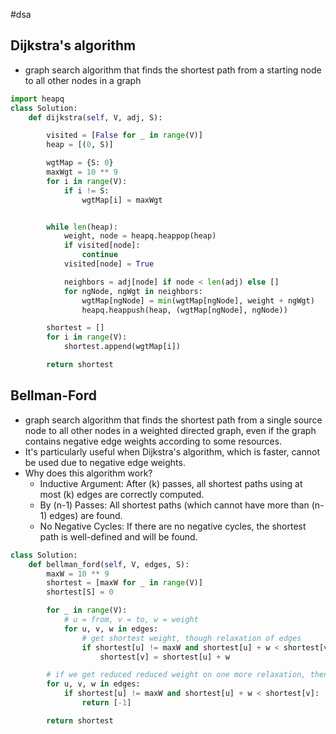#dsa
## Dijkstra's algorithm
- graph search algorithm that finds the shortest path from a starting node to all other nodes in a graph
```python
import heapq
class Solution:
    def dijkstra(self, V, adj, S):

        visited = [False for _ in range(V)]
        heap = [(0, S)]

        wgtMap = {S: 0}
        maxWgt = 10 ** 9
        for i in range(V):
            if i != S:
                wgtMap[i] = maxWgt


        while len(heap):
            weight, node = heapq.heappop(heap)
            if visited[node]:
                continue
            visited[node] = True

            neighbors = adj[node] if node < len(adj) else []
            for ngNode, ngWgt in neighbors:
                wgtMap[ngNode] = min(wgtMap[ngNode], weight + ngWgt)
                heapq.heappush(heap, (wgtMap[ngNode], ngNode))

        shortest = []
        for i in range(V):
            shortest.append(wgtMap[i])

        return shortest
```
## Bellman-Ford
- graph search algorithm that finds the shortest path from a single source node to all other nodes in a weighted directed graph, even if the graph contains negative edge weights according to some resources. 
- It's particularly useful when Dijkstra's algorithm, which is faster, cannot be used due to negative edge weights.
- Why does this algorithm work?
	- Inductive Argument: After \(k\) passes, all shortest paths using at most \(k\) edges are correctly computed.
	- By \(n-1\) Passes: All shortest paths (which cannot have more than \(n-1\) edges) are found.
	- No Negative Cycles: If there are no negative cycles, the shortest path is well-defined and will be found.
```python
class Solution:
    def bellman_ford(self, V, edges, S):
        maxW = 10 ** 9
        shortest = [maxW for _ in range(V)]
        shortest[S] = 0

        for _ in range(V):
            # u = from, v = to, w = weight
            for u, v, w in edges:
                # get shortest weight, though relaxation of edges
                if shortest[u] != maxW and shortest[u] + w < shortest[v]:
                    shortest[v] = shortest[u] + w

        # if we get reduced reduced weight on one more relaxation, then graph contains negative weight cycle
        for u, v, w in edges:
            if shortest[u] != maxW and shortest[u] + w < shortest[v]:
                return [-1]

        return shortest

```